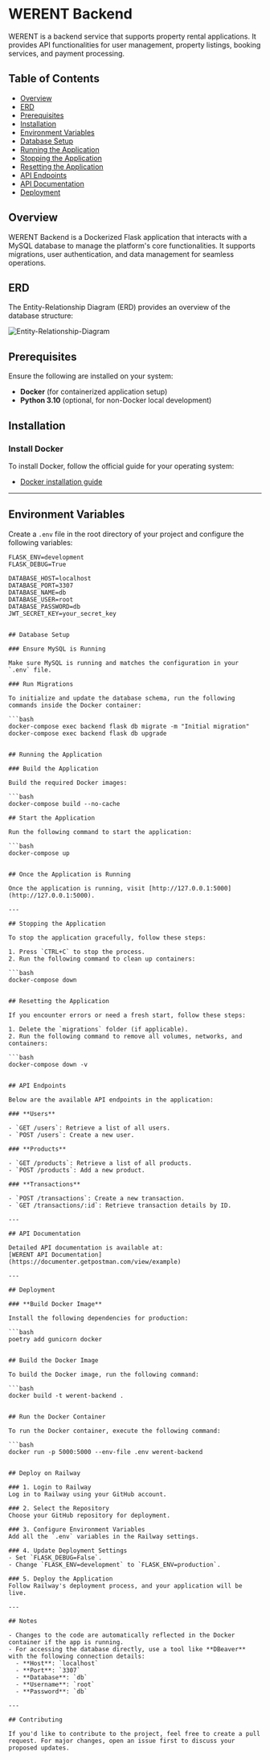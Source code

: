 # WERENT Backend

WERENT is a backend service that supports property rental applications. It provides API functionalities for user management, property listings, booking services, and payment processing.

## Table of Contents

- [Overview](#overview)
- [ERD](#erd)
- [Prerequisites](#prerequisites)
- [Installation](#installation)
- [Environment Variables](#environment-variables)
- [Database Setup](#database-setup)
- [Running the Application](#running-the-application)
- [Stopping the Application](#stopping-the-application)
- [Resetting the Application](#resetting-the-application)
- [API Endpoints](#api-endpoints)
- [API Documentation](#api-documentation)
- [Deployment](#deployment)

## Overview

WERENT Backend is a Dockerized Flask application that interacts with a MySQL database to manage the platform's core functionalities. It supports migrations, user authentication, and data management for seamless operations.

## ERD

The Entity-Relationship Diagram (ERD) provides an overview of the database structure:

![Entity-Relationship-Diagram](./ERD.drawio.png)

## Prerequisites

Ensure the following are installed on your system:

- **Docker** (for containerized application setup)
- **Python 3.10** (optional, for non-Docker local development)

## Installation

### Install Docker

To install Docker, follow the official guide for your operating system:
- [Docker installation guide](https://docs.docker.com/get-docker/)

---

## Environment Variables

Create a `.env` file in the root directory of your project and configure the following variables:

```plaintext
FLASK_ENV=development
FLASK_DEBUG=True

DATABASE_HOST=localhost
DATABASE_PORT=3307
DATABASE_NAME=db
DATABASE_USER=root
DATABASE_PASSWORD=db
JWT_SECRET_KEY=your_secret_key


## Database Setup

### Ensure MySQL is Running

Make sure MySQL is running and matches the configuration in your `.env` file.

### Run Migrations

To initialize and update the database schema, run the following commands inside the Docker container:

```bash
docker-compose exec backend flask db migrate -m "Initial migration"
docker-compose exec backend flask db upgrade


## Running the Application

### Build the Application

Build the required Docker images:

```bash
docker-compose build --no-cache

## Start the Application

Run the following command to start the application:

```bash
docker-compose up


## Once the Application is Running

Once the application is running, visit [http://127.0.0.1:5000](http://127.0.0.1:5000).

---

## Stopping the Application

To stop the application gracefully, follow these steps:

1. Press `CTRL+C` to stop the process.
2. Run the following command to clean up containers:

```bash
docker-compose down


## Resetting the Application

If you encounter errors or need a fresh start, follow these steps:

1. Delete the `migrations` folder (if applicable).
2. Run the following command to remove all volumes, networks, and containers:

```bash
docker-compose down -v


## API Endpoints

Below are the available API endpoints in the application:

### **Users**

- `GET /users`: Retrieve a list of all users.
- `POST /users`: Create a new user.

### **Products**

- `GET /products`: Retrieve a list of all products.
- `POST /products`: Add a new product.

### **Transactions**

- `POST /transactions`: Create a new transaction.
- `GET /transactions/:id`: Retrieve transaction details by ID.

---

## API Documentation

Detailed API documentation is available at:  
[WERENT API Documentation](https://documenter.getpostman.com/view/example)

---

## Deployment

### **Build Docker Image**

Install the following dependencies for production:

```bash
poetry add gunicorn docker


## Build the Docker Image

To build the Docker image, run the following command:

```bash
docker build -t werent-backend .


## Run the Docker Container

To run the Docker container, execute the following command:

```bash
docker run -p 5000:5000 --env-file .env werent-backend


## Deploy on Railway

### 1. Login to Railway
Log in to Railway using your GitHub account.

### 2. Select the Repository
Choose your GitHub repository for deployment.

### 3. Configure Environment Variables
Add all the `.env` variables in the Railway settings.

### 4. Update Deployment Settings
- Set `FLASK_DEBUG=False`.
- Change `FLASK_ENV=development` to `FLASK_ENV=production`.

### 5. Deploy the Application
Follow Railway's deployment process, and your application will be live.

---

## Notes

- Changes to the code are automatically reflected in the Docker container if the app is running.
- For accessing the database directly, use a tool like **DBeaver** with the following connection details:
  - **Host**: `localhost`
  - **Port**: `3307`
  - **Database**: `db`
  - **Username**: `root`
  - **Password**: `db`

---

## Contributing

If you'd like to contribute to the project, feel free to create a pull request. For major changes, open an issue first to discuss your proposed updates.


